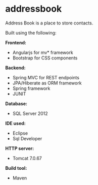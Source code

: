 # addressbook
Address Book is a place to store contacts.

Built using the following:


<b>Frontend:</b> 
<ul>
  <li>Angularjs for mv* framework
  <li>Bootstrap for CSS components
</ul>

<b>Backend:</b> 
<ul>
  <li>Spring MVC for REST endpoints
  <li>JPA/Hiberate as ORM framework 
  <li>Spring framework
  <li>JUNIT
</ul>
  
<b>Database: </b> 
<ul>
  <li>SQL Server 2012
</ul>

<b>IDE used:</b> 
<ul>
  <li>Eclipse
  <li>Sql Developer
</ul>
  
<b>HTTP server:</b> 
<ul>
  <li>Tomcat 7.0.67
</ul>
  
<b>Build tool:</b> 
<ul>
 <li> Maven
</ul>






